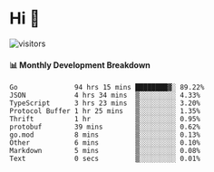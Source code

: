 # Hi 👋
 
![visitors](https://visitor-badge.glitch.me/badge?page_id=sorcererxw.sorcererx)

#### 📊 Monthly Development Breakdown

<!--START_SECTION:waka-->
```text
Go              94 hrs 15 mins ████████▓░ 89.22%
JSON            4 hrs 34 mins  ▒░░░░░░░░░ 4.33%
TypeScript      3 hrs 23 mins  ▒░░░░░░░░░ 3.20%
Protocol Buffer 1 hr 25 mins   ▒░░░░░░░░░ 1.35%
Thrift          1 hr           ▒░░░░░░░░░ 0.95%
protobuf        39 mins        ▒░░░░░░░░░ 0.62%
go.mod          8 mins         ▒░░░░░░░░░ 0.13%
Other           6 mins         ▒░░░░░░░░░ 0.10%
Markdown        5 mins         ▒░░░░░░░░░ 0.08%
Text            0 secs         ▒░░░░░░░░░ 0.01%
```
<!--END_SECTION:waka-->
